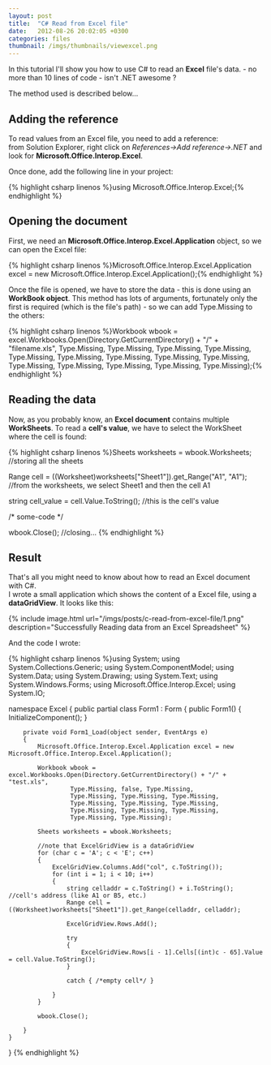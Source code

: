 ```yaml
---
layout: post
title:  "C# Read from Excel file"
date:   2012-08-26 20:02:05 +0300
categories: files
thumbnail: /imgs/thumbnails/viewexcel.png
---
```


In this tutorial I'll show you how to use C# to read an **Excel** file's data. - no more than 10 lines of code - isn't .NET awesome ?

The method used is described below...

## Adding the reference

To read values from an Excel file, you need to add a reference:  
from Solution Explorer, right click on _References->Add reference->.NET_ and look for **Microsoft.Office.Interop.Excel**.

Once done, add the following line in your project:

{% highlight csharp linenos %}using Microsoft.Office.Interop.Excel;{% endhighlight %}

## Opening the document

First, we need an **Microsoft.Office.Interop.Excel.Application** object, so we can open the Excel file:

{% highlight csharp linenos %}Microsoft.Office.Interop.Excel.Application excel = new Microsoft.Office.Interop.Excel.Application();{% endhighlight %}

Once the file is opened, we have to store the data - this is done using an **WorkBook object**. This method has lots of arguments, fortunately only the first is required (which is the file's path) - so we can add Type.Missing to the others:

{% highlight csharp linenos %}Workbook wbook = excel.Workbooks.Open(Directory.GetCurrentDirectory() + "/" + "filename.xls", 
                     Type.Missing, Type.Missing, Type.Missing, 
                     Type.Missing, Type.Missing, Type.Missing, 
                     Type.Missing, Type.Missing, Type.Missing, 
                     Type.Missing, Type.Missing, Type.Missing, 
                     Type.Missing, Type.Missing);{% endhighlight %}

## Reading the data

Now, as you probably know, an **Excel document** contains multiple **WorkSheets**. To read a **cell's value**, we have to select the WorkSheet where the cell is found:

{% highlight csharp linenos %}Sheets worksheets = wbook.Worksheets;  //storing all the sheets

Range cell = ((Worksheet)worksheets["Sheet1"]).get_Range("A1", "A1");
//from the worksheets, we select Sheet1 and then the cell A1

string cell_value = cell.Value.ToString();  //this is the cell's value

/* some-code */

wbook.Close(); //closing...
{% endhighlight %}

## Result

That's all you might need to know about how to read an Excel document with C#.  
I wrote a small application which shows the content of a Excel file, using a **dataGridView**. It looks like this:

{% include image.html url="/imgs/posts/c-read-from-excel-file/1.png" description="Successfully Reading data from an Excel Spreadsheet" %}

And the code I wrote:

{% highlight csharp linenos %}using System;
using System.Collections.Generic;
using System.ComponentModel;
using System.Data;
using System.Drawing;
using System.Text;
using System.Windows.Forms;
using Microsoft.Office.Interop.Excel;
using System.IO;

namespace Excel
{
    public partial class Form1 : Form
    {
        public Form1()
        {
            InitializeComponent();
        }

        private void Form1_Load(object sender, EventArgs e)
        {
            Microsoft.Office.Interop.Excel.Application excel = new Microsoft.Office.Interop.Excel.Application();

            Workbook wbook = excel.Workbooks.Open(Directory.GetCurrentDirectory() + "/" + "test.xls",
                     Type.Missing, false, Type.Missing,
                     Type.Missing, Type.Missing, Type.Missing,
                     Type.Missing, Type.Missing, Type.Missing,
                     Type.Missing, Type.Missing, Type.Missing,
                     Type.Missing, Type.Missing);

            Sheets worksheets = wbook.Worksheets;

            //note that ExcelGridView is a dataGridView
            for (char c = 'A'; c < 'E'; c++)
            {
                ExcelGridView.Columns.Add("col", c.ToString());
                for (int i = 1; i < 10; i++)
                {
                    string celladdr = c.ToString() + i.ToString();  //cell's address (like A1 or B5, etc.)
                    Range cell = ((Worksheet)worksheets["Sheet1"]).get_Range(celladdr, celladdr);

                    ExcelGridView.Rows.Add();

                    try
                    {
                        ExcelGridView.Rows[i - 1].Cells[(int)c - 65].Value = cell.Value.ToString();
                    }

                    catch { /*empty cell*/ }

                }
            }

            wbook.Close();

        }
    }
}
{% endhighlight %}